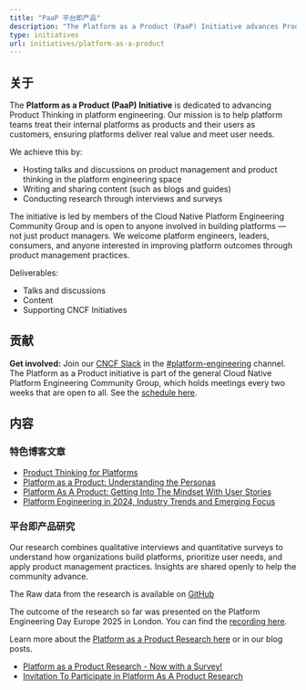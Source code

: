 ```yaml
---
title: "PaaP 平台即产品"
description: "The Platform as a Product (PaaP) Initiative advances Product Thinking in platform engineering by treating internal platforms as products and platform users as customers, through research, content, and community discussions."
type: initiatives
url: initiatives/platform-as-a-product
---
```


## 关于

The **Platform as a Product (PaaP) Initiative** is dedicated to advancing Product Thinking in platform engineering. Our mission is to help platform teams treat their internal platforms as products and their users as customers, ensuring platforms deliver real value and meet user needs.

We achieve this by:

- Hosting talks and discussions on product management and product thinking in the platform engineering space
- Writing and sharing content (such as blogs and guides)
- Conducting research through interviews and surveys

The initiative is led by members of the Cloud Native Platform Engineering Community Group and is open to anyone involved in building platforms — not just product managers. We welcome platform engineers, leaders, consumers, and anyone interested in improving platform outcomes through product management practices.

Deliverables:

- Talks and discussions
- Content
- Supporting CNCF Initiatives

## 贡献

**Get involved:** Join our [CNCF Slack](https://communityinviter.com/apps/cloud-native/cncf) in the [#platform-engineering](https://cloud-native.slack.com/archives/C020RHD43BP) channel. The Platform as a Product initiative is part of the general Cloud Native Platform Engineering Community Group, which holds meetings every two weeks that are open to all. See the [schedule here](../_index.md).

## 内容

### 特色博客文章

- [Product Thinking for Platforms](../../blog/product-thinking-for-platforms.md)
- [Platform as a Product: Understanding the Personas](../../blog/2025-01-paap-personas/)
- [Platform As A Product: Getting Into The Mindset With User Stories](../../blog/2024-10-30-paap-mindset-user-stories/)
- [Platform Engineering in 2024, Industry Trends and Emerging Focus](../../blog/2024-06-20-platform-engineering-pp/)

### 平台即产品研究

Our research combines qualitative interviews and quantitative surveys to understand how organizations build platforms, prioritize user needs, and apply product management practices. Insights are shared openly to help the community advance.

The Raw data from the research is available on [GitHub](https://github.com/Cloud-Native-Platform-Engineering/cnpe-community/tree/main/platform-as-a-product)

The outcome of the research so far was presented on the Platform Engineering Day Europe 2025 in London. You can find the [recording here](https://www.youtube.com/watch?v=DoiaHfl9Y7Y).

Learn more about the [Platform as a Product Research here](https://github.com/Cloud-Native-Platform-Engineering/cnpe-community/blob/main/platform-as-a-product/paap-research-guide.md) or in our blog posts.

- [Platform as a Product Research - Now with a Survey!](/blog/call-participation-paap-survey/)
- [Invitation To Participate in Platform As A Product Research](/blog/announce-paap-research/)
